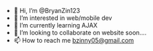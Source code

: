 - 👋 Hi, I’m @BryanZin123
- 👀 I’m interested in web/mobile dev
- 🌱 I’m currently learning AJAX
- 💞️ I’m looking to collaborate on website soon....
- 📫 How to reach me bzinny05@gmail.com

<!---
BryanZin123/BryanZin123 is a ✨ special ✨ repository because its `README.md` (this file) appears on your GitHub profile.
You can click the Preview link to take a look at your changes.
--->
